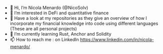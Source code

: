 - 👋 Hi, I’m Nicola Menardo (@NicoSolv)
- 💞️ I’m interested in DeFi and quantitative finance 
- 👀 Have a look at my repositories as they give an overview of how I incorporate my financial knowledge into code using different languages (These are all personal projects)
- 🌱 I’m currently learning Rust, Anchor and Solidity
- 📫 How to reach me : on LinkedIn https://www.linkedin.com/in/nicola-menardo/



<!---
-  I’m looking to collaborate on ...

--->

<!---
NicoSolv/NicoSolv is a ✨ special ✨ repository because its `README.md` (this file) appears on your GitHub profile.
You can click the Preview link to take a look at your changes.
--->

